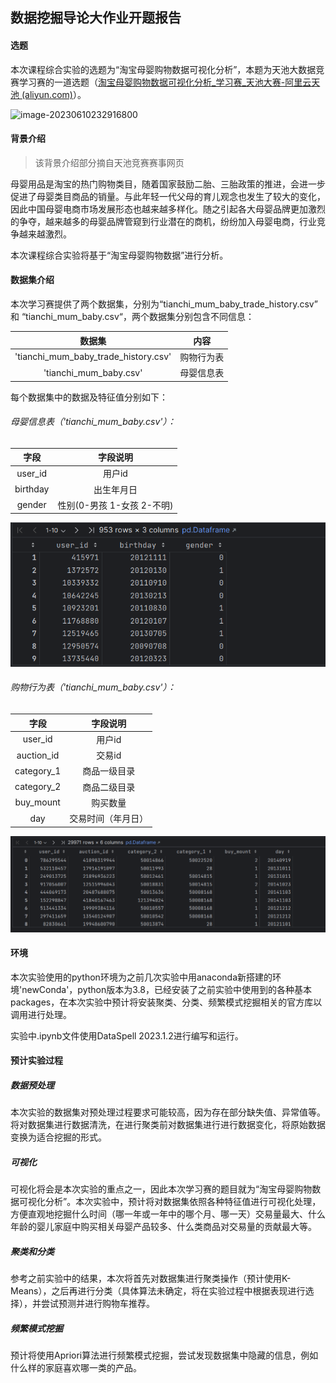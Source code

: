 ## 数据挖掘导论大作业开题报告

#### 选题

本次课程综合实验的选题为“淘宝母婴购物数据可视化分析”，本题为天池大数据竞赛学习赛的一道选题（[淘宝母婴购物数据可视化分析_学习赛_天池大赛-阿里云天池 (aliyun.com)](https://tianchi.aliyun.com/competition/entrance/532082/introduction)）。

![image-20230610232916800](C:\Users\ph\AppData\Roaming\Typora\typora-user-images\image-20230610232916800.png)

#### 背景介绍

> 该背景介绍部分摘自天池竞赛赛事网页

母婴用品是淘宝的热门购物类目，随着国家鼓励二胎、三胎政策的推进，会进一步促进了母婴类目商品的销量。与此年轻一代父母的育儿观念也发生了较大的变化，因此中国母婴电商市场发展形态也越来越多样化。随之引起各大母婴品牌更加激烈的争夺，越来越多的母婴品牌管窥到行业潜在的商机，纷纷加入母婴电商，行业竞争越来越激烈。

本次课程综合实验将基于“淘宝母婴购物数据”进行分析。

#### 数据集介绍

本次学习赛提供了两个数据集，分别为“tianchi_mum_baby_trade_history.csv” 和 “tianchi_mum_baby.csv“，两个数据集分别包含不同信息：

|                  数据集                  | 内容    |
|:-------------------------------------:|-------|
| 'tianchi_mum_baby_trade_history.csv'  | 购物行为表 |
|        'tianchi_mum_baby.csv'         | 母婴信息表 |

每个数据集中的数据及特征值分别如下：

###### 母婴信息表（'tianchi_mum_baby.csv'）：

|    字段    |        字段说明        |
|:--------:|:------------------:|
| user_id  |        用户id        |
| birthday |       出生年月日        |
|  gender  | 性别(0-男孩 1-女孩 2-不明) |

![img_1.png](./assets/img_1.png)

###### 购物行为表（'tianchi_mum_baby.csv'）：

|     字段     |   字段说明    |
|:----------:|:---------:|
|  user_id   |   用户id    |
| auction_id |   交易id    |
| category_1 |  商品一级目录   |
| category_2 |  商品二级目录   |
| buy_mount  |   购买数量    |
|    day     | 交易时间（年月日） |

![img.png](./assets/img.png)

#### 环境
本次实验使用的python环境为之前几次实验中用anaconda新搭建的环境'newConda'，python版本为3.8，已经安装了之前实验中使用到的各种基本packages，在本次实验中预计将安装聚类、分类、频繁模式挖掘相关的官方库以调用进行处理。

实验中.ipynb文件使用DataSpell 2023.1.2进行编写和运行。

#### 预计实验过程

##### 数据预处理
本次实验的数据集对预处理过程要求可能较高，因为存在部分缺失值、异常值等。将对数据集进行数据清洗，在进行聚类前对数据集进行进行数据变化，将原始数据变换为适合挖掘的形式。

##### 可视化
可视化将会是本次实验的重点之一，因此本次学习赛的题目就为“淘宝母婴购物数据可视化分析”。本次实验中，预计将对数据集依照各种特征值进行可视化处理，方便直观地挖掘什么时间（哪一年或一年中的哪个月、哪一天）交易量最大、什么年龄的婴儿家庭中购买相关母婴产品较多、什么类商品对交易量的贡献最大等。

##### 聚类和分类
参考之前实验中的结果，本次将首先对数据集进行聚类操作（预计使用K-Means），之后再进行分类（具体算法未确定，将在实验过程中根据表现进行选择），并尝试预测并进行购物车推荐。

##### 频繁模式挖掘
预计将使用Apriori算法进行频繁模式挖掘，尝试发现数据集中隐藏的信息，例如什么样的家庭喜欢哪一类的产品。